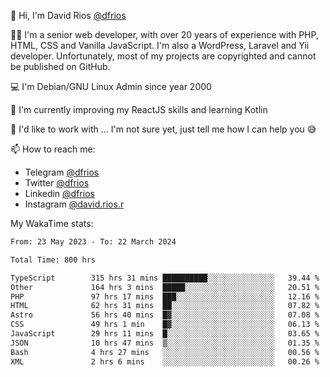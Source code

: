 👋 Hi, I'm David Rios [@dfrios](https://github.com/dfrios)

👨‍💻 I'm a senior web developer, with over 20 years of experience with PHP, HTML, CSS and Vanilla JavaScript. I'm also a WordPress, Laravel and Yii developer. Unfortunately, most of my projects are copyrighted and cannot be published on GitHub.

💻 I'm Debian/GNU Linux Admin since year 2000

🌱 I'm currently improving my ReactJS skills and learning Kotlin

💞️ I'd like to work with ... I'm not sure yet, just tell me how I can help you 😅


📫 How to reach me:
* Telegram [@dfrios](https://t.me/dfrios)
* Twitter [@dfrios](https://twitter.com/dfrios)
* Linkedin [@dfrios](https://linkedin.com/in/dfrios)
* Instagram [@david.rios.r](https://instagram.com/david.rios.r)



My WakaTime stats:
<!--START_SECTION:waka-->

```txt
From: 23 May 2023 - To: 22 March 2024

Total Time: 800 hrs

TypeScript        315 hrs 31 mins ██████████░░░░░░░░░░░░░░░   39.44 %
Other             164 hrs 3 mins  █████░░░░░░░░░░░░░░░░░░░░   20.51 %
PHP               97 hrs 17 mins  ███░░░░░░░░░░░░░░░░░░░░░░   12.16 %
HTML              62 hrs 31 mins  ██░░░░░░░░░░░░░░░░░░░░░░░   07.82 %
Astro             56 hrs 40 mins  █▓░░░░░░░░░░░░░░░░░░░░░░░   07.08 %
CSS               49 hrs 1 min    █▓░░░░░░░░░░░░░░░░░░░░░░░   06.13 %
JavaScript        29 hrs 11 mins  █░░░░░░░░░░░░░░░░░░░░░░░░   03.65 %
JSON              10 hrs 47 mins  ▒░░░░░░░░░░░░░░░░░░░░░░░░   01.35 %
Bash              4 hrs 27 mins   ░░░░░░░░░░░░░░░░░░░░░░░░░   00.56 %
XML               2 hrs 6 mins    ░░░░░░░░░░░░░░░░░░░░░░░░░   00.26 %
```

<!--END_SECTION:waka-->
